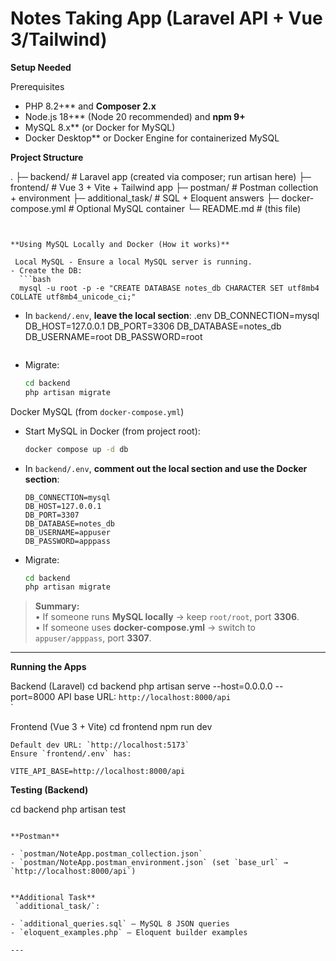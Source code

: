 # Notes Taking App (Laravel API + Vue 3/Tailwind)


**Setup Needed**

 Prerequisites
- PHP 8.2+** and **Composer 2.x**
- Node.js 18+** (Node 20 recommended) and **npm 9+**
- MySQL 8.x** (or Docker for MySQL)
- Docker Desktop** or Docker Engine for containerized MySQL

**Project Structure**

.
├─ backend/                     # Laravel app (created via composer; run artisan here)
├─ frontend/                    # Vue 3 + Vite + Tailwind app
├─ postman/                     # Postman collection + environment
├─ additional_task/             # SQL + Eloquent answers
├─ docker-compose.yml           # Optional MySQL container
└─ README.md                    # (this file)
```


**Using MySQL Locally and Docker (How it works)**

 Local MySQL - Ensure a local MySQL server is running.
- Create the DB:
  ```bash
  mysql -u root -p -e "CREATE DATABASE notes_db CHARACTER SET utf8mb4 COLLATE utf8mb4_unicode_ci;"
  ```
- In `backend/.env`, **leave the local section**:
  .env
  DB_CONNECTION=mysql
  DB_HOST=127.0.0.1
  DB_PORT=3306
  DB_DATABASE=notes_db
  DB_USERNAME=root
  DB_PASSWORD=root
  ```
- Migrate:
  ```bash
  cd backend
  php artisan migrate
  ```

Docker MySQL (from `docker-compose.yml`)
- Start MySQL in Docker (from project root):
  ```bash
  docker compose up -d db
  ```
- In `backend/.env`, **comment out the local section and use the Docker section**:
  ```env
  DB_CONNECTION=mysql
  DB_HOST=127.0.0.1
  DB_PORT=3307
  DB_DATABASE=notes_db
  DB_USERNAME=appuser
  DB_PASSWORD=apppass
  ```
- Migrate:
  ```bash
  cd backend
  php artisan migrate
  ```

> **Summary:**  
> • If someone runs **MySQL locally** → keep `root/root`, port **3306**.  
> • If someone uses **docker-compose.yml** → switch to `appuser/apppass`, port **3307**.

---

**Running the Apps**

Backend (Laravel)
cd backend
php artisan serve --host=0.0.0.0 --port=8000
API base URL: `http://localhost:8000/api`  
`

Frontend (Vue 3 + Vite)
cd frontend
npm run dev
```
Default dev URL: `http://localhost:5173`  
Ensure `frontend/.env` has:

VITE_API_BASE=http://localhost:8000/api
```

**Testing (Backend)**

cd backend
php artisan test
```

**Postman**

- `postman/NoteApp.postman_collection.json`
- `postman/NoteApp.postman_environment.json` (set `base_url` → `http://localhost:8000/api`)


**Additional Task**
 `additional_task/`:

- `additional_queries.sql` — MySQL 8 JSON queries
- `eloquent_examples.php` — Eloquent builder examples

---


